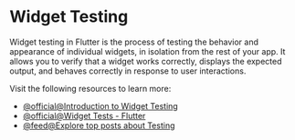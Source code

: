# Widget Testing

Widget testing in Flutter is the process of testing the behavior and appearance of individual widgets, in isolation from the rest of your app. It allows you to verify that a widget works correctly, displays the expected output, and behaves correctly in response to user interactions.

Visit the following resources to learn more:

- [@official@Introduction to Widget Testing](https://docs.flutter.dev/cookbook/testing/widget/introduction)
- [@official@Widget Tests - Flutter](https://docs.flutter.dev/testing#widget-tests)
- [@feed@Explore top posts about Testing](https://app.daily.dev/tags/testing?ref=roadmapsh)
